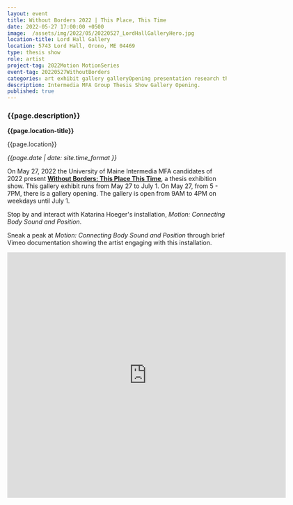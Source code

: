 ```yaml
---
layout: event
title: Without Borders 2022 | This Place, This Time
date: 2022-05-27 17:00:00 +0500
image:  /assets/img/2022/05/20220527_LordHallGalleryHero.jpg
location-title: Lord Hall Gallery
location: 5743 Lord Hall, Orono, ME 04469
type: thesis show
role: artist
project-tag: 2022Motion MotionSeries
event-tag: 20220527WithoutBorders
categories: art exhibit gallery galleryOpening presentation research thesis
description: Intermedia MFA Group Thesis Show Gallery Opening.
published: true
---
```

### {{page.description}}

**{{page.location-title}}**

{{page.location}}

*{{page.date | date: site.time_format }}*

On May 27, 2022 the University of Maine Intermedia MFA candidates of 2022 present [**Without Borders: This Place This Time**](https://intermedia.umaine.edu/this-place-this-time/), a thesis exhibition show.
This gallery exhibit runs from May 27 to July 1.
On May 27, from 5 - 7PM, there is a gallery opening.
The gallery is open from 9AM to 4PM on weekdays until July 1.


Stop by and interact with Katarina Hoeger's installation, *Motion: Connecting Body Sound and Position*.

Sneak a peak at *Motion: Connecting Body Sound and Position* through brief Vimeo documentation showing the artist engaging with this installation.
<iframe src="https://player.vimeo.com/video/725054121?h=0c58cecca6" width="640" height="564" frameborder="0" allow="autoplay; fullscreen" allowfullscreen></iframe>

